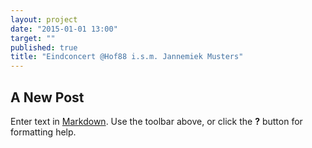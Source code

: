 ```yaml
---
layout: project
date: "2015-01-01 13:00"
target: ""
published: true
title: "Eindconcert @Hof88 i.s.m. Jannemiek Musters"
---
```



## A New Post

Enter text in [Markdown](http://daringfireball.net/projects/markdown/). Use the toolbar above, or click the **?** button for formatting help.
